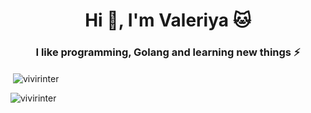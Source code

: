 <h1 align="center">Hi 👋, I'm Valeriya 🐱 </h1> <h3 align="center">I like programming, Golang and learning new things ⚡</h3> <p>&nbsp;<img align="center" src="https://github-readme-stats.vercel.app/api?username=SubochevaValeriya&show_icons=true&locale=en" alt="vivirinter" /></p> <p><img align="left" src="https://github-readme-stats.vercel.app/api/top-langs?username=SubochevaValeriya&show_icons=true&locale=en&layout=compact" alt="vivirinter" /></p>
